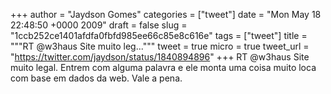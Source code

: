 
+++
author = "Jaydson Gomes"
categories = ["tweet"]
date = "Mon May 18 22:48:50 +0000 2009"
draft = false
slug = "1ccb252ce1401afdfa0fbfd985ee66c85e8c616e"
tags = ["tweet"]
title = """RT @w3haus Site muito leg..."""
tweet = true
micro = true
tweet_url = "https://twitter.com/jaydson/status/1840894896"
+++
RT @w3haus Site muito legal. Entrem com alguma palavra e ele monta uma coisa muito loca com base em dados da web. Vale a pena.
